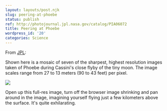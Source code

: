 ```yaml
---
layout: layouts/post.njk
slug: peering-at-phoebe
status: publish
ref: http://photojournal.jpl.nasa.gov/catalog/PIA06072
title: Peering at Phoebe
wordpress_id: '20'
categories: Science
---
```


From
[JPL](http://photojournal.jpl.nasa.gov/catalog/PIA06072):

Shown here is a mosaic of seven of the sharpest, highest resolution images taken of Phoebe during Cassini's close flyby of the tiny moon. The image scales range from 27 to 13 meters (90 to 43 feet) per pixel.

![](https://photojournal.jpl.nasa.gov/jpeg/PIA06072.jpg)

Open up this full-res image, turn off the browser image shrinking and pan around in the image, imagining yourself flying just a few kilometers above the surface.  It's quite exhilarating.

